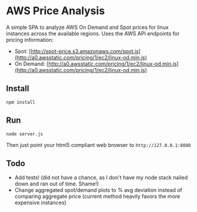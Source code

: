 AWS Price Analysis
====

A simple SPA to analyze AWS On Demand and Spot prices for linux instances
across the available regions. Uses the AWS API endpoints for pricing
information:

  - Spot: [http://spot-price.s3.amazonaws.com/spot.js](http://a0.awsstatic.com/pricing/1/ec2/linux-od.min.js)
  - On Demand: [http://a0.awsstatic.com/pricing/1/ec2/linux-od.min.js](http://a0.awsstatic.com/pricing/1/ec2/linux-od.min.js)

Install
---

    npm install

Run
---

    node server.js

Then just point your html5 compliant web browser to `http://127.0.0.1:8080`

Todo
---

- Add tests! (did not have a chance, as I don't have my node stack nailed down and ran out of time. Shame!)
- Change aggregated spot/demand plots to % avg deviation instead of comparing aggregate price (current method heavily favors the more expensive instances)
